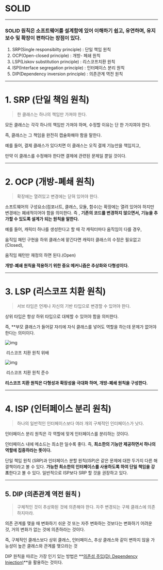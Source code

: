 # SOLID

------

### SOLID 원칙은 소프트웨어를 설계함에 있어 이해하기 쉽고, 유연하며, 유지보수 및 확장이 편하다는 장점이 있다.

1. SRP(Single responsibilty principle) : 단일 책임 원칙
2. OCP(Open-closed principle) : 개방- 페쇄 원칙
3. LSP(Liskov substitution principle) : 리스코프치환 원칙
4. ISP(Interface segregation principle) : 인터페이스 분리 원칙
5. DIP(Dependency inversion principle) : 의존관계 역전 원칙

------

# 1. SRP (단일 책임 원칙)

> 한 클래스는 하나의 책임만 가져야 한다.

모든 클래스는 각각 하나의 책임만 가져야 하며, 수정할 이유는 단 한 가지여야 한다.

즉, 클래스는 그 책임을 완전히 캡슐화해야 함을 말한다.

예를 들어, 결제 클래스가 있다치면 이 클래스는 오직 결제 기능만을 책임지고,

만약 이 클래스를 수정해야 한다면 결제에 관련된 문제일 뿐일 것이다.

------

# 2. OCP (개방-폐쇄 원칙)

> 확장에는 열려있고 변경에는 닫혀 있어야 한다.

소프트웨어의 구성요소(컴포너트, 클래스, 모듈, 함수)는 확장에는 열려 있어야 하지만 변경에는 폐쇄적이어야 함을 의미한다. 즉 , **기존의 코드를 변경하지 않으면서, 기능을 추가할 수 있도록 설계가 되는 원칙을 말한다.**

예를 들어, 캐릭터 하나를 생성한다고 할 때 각 캐릭터마다 움직임이 다를 경우,

움직임 패턴 구현을 하위 클래스에 맡긴다면 캐릭터 클래스의 수정은 필요없고(Closed),

움직임 패턴만 재정의 하면 된다.(Open)

**개방-폐쇄 원칙을 적용하기 위한 중요 메커니즘은 추상화와 다형성이다.**

------

# 3. LSP (리스코프 치환 원칙)

> 서브 타임은 언제나 자신의 기반 타입으로 변경할 수 있어야 한다.

상위 타입은 항상 하위 타입으로 대체할 수 있어야 함을 의미한다.

즉, **부모 클래스가 들어갈 자리에 자식 클래스를 넣어도 역할을 하는데 문제가 없어야 한다는 의미이다.

![img](https://k.kakaocdn.net/dn/MTdgQ/btrr3n16VKU/0958f0MI0sn2375OqyGiw1/img.jpg)

​																							리스코프 치환 원칙 위배	

![img](https://k.kakaocdn.net/dn/bZb2rM/btrr1nWzluf/ixKWbkk0BqVLHKVDjI3PGk/img.jpg)

​																							리스코프 치환 원칙 준수

**리스코프 치환 원칙은 다형성과 확장성을 극대화 하며, 개방-폐쇄 원칙을 구성한다.**

------

# 4. ISP (인터페이스 분리 원칙)

> 하나의 일반적인 인터페이스보다 여러 개의 구체적인 인터페이스가 낫다.

인터페이스 분리 원칙은 각 역할에 맞게 인터페이스를 분리하는 것이다.

인터페이스 내에 메소드는 최소한 일수록 좋다. 즉, **최소한의 기능만 제공하면서 하나의 역할에 집중하라는 뜻이다.**

단일 책임 원칙 (SRP)과 인터페이스 분할 원칙(ISP)은 같은 문제에 대한 두가지 다른 해결책이라고 볼 수 있다. **가능한 최소한의 인터페이스를 사용하도록 하여 단일 책임을 강조**한다고 볼 수 있다. 일반적으로 ISP보다 SRP 할 것을 권장하고 있다.

------

## 5. DIP (의존관계 역전 원칙 )

> 구체적인 것이 추상화된 것에 의존해야 한다. 자주 변경되는 구체 클래스에 의존하지마라.

의존 관계를 맺을 때 변화하기 쉬운 것 또는 자주 변화하는 것보다는 변화하기 어려운 것, 거의 변화가 없는 것에 의존하라는 것이다.

즉, 구체적인 클래스보다 상위 클래스, 인터페이스, 추상 클래스와 같이 변하지 않을 가능성이 높은 클래스와 관계를 맺으라는 것

DIP 원칙을 따르는 가장 인기 있는 방법은 **[의존성 주입(DI; Dependency Injection)](https://dev-coco.tistory.com/70)**을 활용하는 것이다.